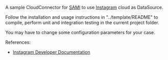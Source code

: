 A sample CloudConnector for [SAMI](https://www.samsungsami.io/) to use [Instagram](https://instagram.com/) cloud as DataSource.

Follow the installation and usage instructions in "../template/README" to compile, perform unit and integration testing in the current project folder.

You may have to change some configuration parameters for your case. 

References:

* [Instagram Developer Documentation](https://instagram.com/developer/)
